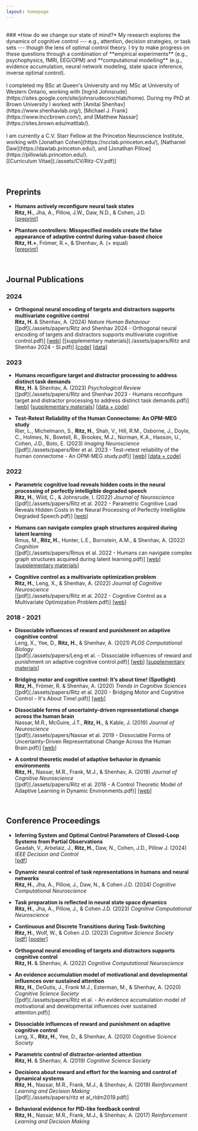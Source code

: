 ```yaml
---
layout: homepage
---
```

<br>
### *How do we change our state of mind?*
My research explores the dynamics of cognitive control --- e.g., attention, decision strategies, or task sets --- though the lens of optimal control theory. I try to make progress on these questions through a combination of **empirical experiments** (e.g., psychophysics, fMRI, EEG/OPM) and **computational modelling** (e.g., evidence accumulation, neural network modeling, state space inference, inverse optimal control).
<br><br>
I completed my BSc at Queen's University and my MSc at University of Western Ontario, working with [Ingrid Johnsrude](https://sites.google.com/site/johnsrudeconchlab/home). During my PhD at Brown University I worked with [Amitai Shenhav](https://www.shenhavlab.org/), [Michael J. Frank](https://www.lnccbrown.com/), and [Matthew Nassar](https://sites.brown.edu/mattlab/). 
<br><br>
I am currently a C.V. Starr Fellow at the Princeton Neuroscience Institute, working with [Jonathan Cohen](https://ncclab.princeton.edu/), [Nathaniel Daw](https://dawlab.princeton.edu/), and [Jonathan Pillow](https://pillowlab.princeton.edu/). 
<br>
[[Curriculum Vitae](./assets/CV/Ritz-CV.pdf)]
<br><br><br>







## Preprints

- **Humans actively reconfigure neural task states**
  <br>
  **Ritz, H.**, Jha, A., Pillow, J.W., Daw, N.D., & Cohen, J.D.
  <br>
  [[preprint](https://doi.org/10.1101/2024.09.29.615736)] 


- **Phantom controllers: Misspecified models create the false appearance of adaptive control during value-based choice**
  <br>
  **Ritz, H.+**, Frömer, R.+, & Shenhav, A. (+ equal)
  <br>
  [[preprint](https://doi.org/10.1101/2023.01.18.524640)] 



<br>





## Journal Publications

### 2024

- **Orthogonal neural encoding of targets and distractors supports multivariate cognitive control**
  <br>
  **Ritz, H.** & Shenhav, A. (2024) _Nature Human Behaviour_
  <br>
  [[pdf](./assets/papers/Ritz and Shenhav 2024 - Orthogonal neural encoding of targets and distractors supports multivariate cognitive control.pdf)] 
  [[web](https://doi.org/10.1038/s41562-024-01826-7)] 
  [[supplementary materials](./assets/papers/Ritz and Shenhav 2024 - SI.pdf)] 
  [[code](https://github.com/shenhavlab/PACT_fMRI_public)]
  [[data](https://openneuro.org/datasets/ds004909/versions/1.1.0)]



### 2023

- **Humans reconfigure target and distractor processing to address distinct task demands**
  <br>
  **Ritz, H.** & Shenhav, A. (2023) _Psychological Review_
  <br> 
  [[pdf](./assets/papers/Ritz and Shenhav 2023 - Humans reconfigure target and distractor processing to address distinct task demands.pdf)] 
  [[web](https://doi.org/10.1037/rev0000442)] 
  [[supplementary materials](./assets/papers/rev0000442_sm.pdf)] 
  [[data + code](https://github.com/shenhavlab/PACT-public)]


- **Test-Retest Reliability of the Human Connectome: An OPM-MEG study**
  <br>
  Rier, L., Michelmann, S., **Ritz, H.**, Shah, V., Hill, R.M., Osborne, J., Doyle, C., Holmes, N., Bowtell, R., Brookes, M.J., Norman, K.A., Hasson, U., Cohen, J.D., Boto, E. (2023) _Imaging Neuroscience_
  <br> 
  [[pdf](./assets/papers/Rier et al. 2023 - Test-retest reliability of the human connectome - An OPM-MEG study.pdf)] 
  [[web](https://doi.org/10.1162/imag_a_00020)]
  [[data + code](https://doi.org/10.5281/zenodo.7477060)]




### 2022

- **Parametric cognitive load reveals hidden costs in the neural processing of perfectly intelligible degraded speech**
  <br>
  **Ritz, H.**, Wild, C., & Johnsrude, I. (2022) _Journal of Neuroscience_
  <br> 
  [[pdf](./assets/papers/Ritz et al. 2022 - Parametric Cognitive Load Reveals Hidden Costs in the Neural Processing of Perfectly Intelligible Degraded Speech.pdf)]
  [[web](https://doi.org/10.1523/JNEUROSCI.1777-21.2022)]


- **Humans can navigate complex graph structures acquired during latent learning**
  <br>
  Rmus, M., **Ritz, H.**, Hunter, L.E., Bornstein, A.M., & Shenhav, A. (2022) _Cognition_
  <br> 
  [[pdf](./assets/papers/Rmus et al. 2022 - Humans can navigate complex graph structures acquired during latent learning.pdf)]
  [[web](https://doi.org/10.1016/j.cognition.2022.105103)]
  [[supplementary materials](./assets/papers/1-s2.0-S0010027722000919-mmc1.pdf)]



- **Cognitive control as a multivariate optimization problem**
  <br>
  **Ritz, H.**, Leng, X., & Shenhav, A. (2022) _Journal of Cognitive Neuroscience_
  <br> 
  [[pdf](./assets/papers/Ritz et al. 2022 - Cognitive Control as a Multivariate Optimization Problem.pdf)]
  [[web](https://doi.org/10.1162/jocn_a_01822)]




### 2018 - 2021

- **Dissociable influences of reward and punishment on adaptive cognitive control**
  <br>
  Leng, X., Yee, D., **Ritz, H.**, & Shenhav, A. (2021) _PLOS Computational Biology_
  <br> 
  [[pdf](./assets/papers/Leng et al. - Dissociable influences of reward and punishment on adaptive cognitive control.pdf)]
  [[web](https://doi.org/10.1371/journal.pcbi.1009737)]
  [[supplementary materials](./assets/papers/pcbi.1009737.s001.pdf)]


- **Bridging motor and cognitive control: It’s about time! (Spotlight)**
  <br>
  **Ritz, H.**, Frömer, R. & Shenhav, A. (2020) _Trends in Cognitive Sciences_
  <br> 
  [[pdf](./assets/papers/Ritz et al. 2020 - Bridging Motor and Cognitive Control - It's About Time!.pdf)]
  [[web](https://doi.org/10.1016/j.tics.2019.11.005)]



- **Dissociable forms of uncertainty-driven representational change across the human brain**
  <br>
  Nassar, M.R., McGuire, J.T., **Ritz, H.**, & Kable, J. (2019) _Journal of Neuroscience_
  <br> 
  [[pdf](./assets/papers/Nassar et al. 2019 - Dissociable Forms of Uncertainty-Driven Representational Change Across the Human Brain.pdf)]
  [[web](https://doi.org/10.1523/JNEUROSCI.1713-18.2018)]


- **A control theoretic model of adaptive behavior in dynamic environments**
  <br>
  **Ritz, H.**, Nassar, M.R., Frank, M.J., & Shenhav, A. (2018) _Journal of Cognitive Neuroscience_
  <br> 
  [[pdf](./assets/papers/Ritz et al. 2018 - A Control Theoretic Model of Adaptive Learning in Dynamic Environments.pdf)]
  [[web](https://doi.org/10.1162/jocn_a_01289)]



<br>









## Conference Proceedings


- **Inferring System and Optimal Control Parameters of Closed-Loop Systems from Partial Observations**
  <br>
  Geadah, V., Arbelaiz, J., **Ritz, H.**, Daw, N., Cohen, J.D., Pillow J. (2024)  _IEEE Decision and Control_
  <br>
  [[pdf](./assets/papers/2024_CDC.pdf)]


- **Dynamic neural control of task representations in humans and neural networks**
  <br>
  **Ritz, H.**, Jha, A., Pillow, J., Daw, N., & Cohen J.D. (2024) _Cognitive Computational Neuroscience_
  <br>


- **Task preparation is reflected in neural state space dynamics**
  <br>
  **Ritz, H.**, Jha, A., Pillow, J., & Cohen J.D. (2023) _Cognitive Computational Neuroscience_
  <br>


- **Continuous and Discrete Transitions during Task-Switching**
  <br>
  **Ritz, H.**, Wolf, W., & Cohen J.D. (2023) _Cognitive Science Society_
  <br> 
  [[pdf](./assets/papers/Ritz_2023_CogSci.pdf)] [[poster](./assets/posters/2023_cogsci_poster.pdf)]


- **Orthogonal neural encoding of targets and distractors supports cognitive control**
  <br>
  **Ritz, H.** & Shenhav, A. (2022) _Cognitive Computational Neuroscience_


- **An evidence accumulation model of motivational and developmental influences over sustained attention**
  <br>
  **Ritz, H.**, DeGutis, J., Frank M.J., Esterman, M., & Shenhav, A. (2020) _Cognitive Science Society_
  <br> 
  [[pdf](./assets/papers/Ritz et al. - An evidence accumulation model of motivational and developmental influences over sustained attention.pdf)]


- **Dissociable influences of reward and punishment on adaptive cognitive control**
  <br>
  Leng, X., **Ritz, H.**, Yee, D., & Shenhav, A. (2020) _Cognitive Science Society_


- **Parametric control of distractor-oriented attention**
  <br>
  **Ritz, H.** & Shenhav, A. (2019) _Cognitive Science Society_
  

- **Decisions about reward and effort for the learning and control of dynamical systems**
  <br>
  **Ritz, H.**, Nassar, M.R., Frank, M.J., & Shenhav, A. (2019) _Reinforcement Learning and Decision Making_
  <br> 
  [[pdf](./assets/papers/ritz et al_rldm2019.pdf)]
  

- **Behavioral evidence for PID-like feedback control**
  <br>
  **Ritz, H.**, Nassar, M.R., Frank, M.J., & Shenhav, A. (2017) _Reinforcement Learning and Decision Making_


<br>



